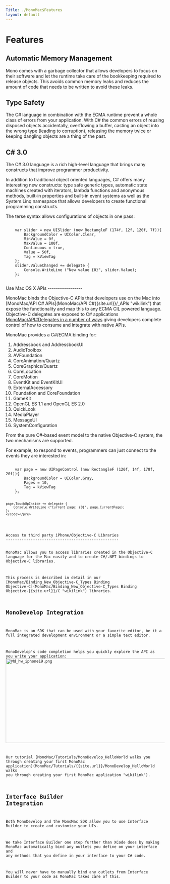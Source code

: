 ```yaml
---
Title: ./MonoMac$Features
layout: default
---
```


Features
========

Automatic Memory Management
---------------------------

Mono comes with a garbage collector that allows developers to focus on
their software and let the runtime take care of the bookkeeping required
to release objects. This avoids common memory leaks and reduces the
amount of code that needs to be written to avoid these leaks.

Type Safety
-----------

The C\# language in combination with the ECMA runtime prevent a whole
class of errors from your application. With C\# the common errors of
reusing disposed objects accidentally, overflowing a buffer, casting an
object into the wrong type (leading to corruption), releasing the memory
twice or keeping dangling objects are a thing of the past.

C\# 3.0
-------

The C\# 3.0 language is a rich high-level language that brings many
constructs that improve programmer productivity.

In addition to traditional object oriented languages, C\# offers many
interesting new constructs: type safe generic types, automatic state
machines created with iterators, lambda functions and anonymous methods,
built-in properties and built-in event systems as well as the
System.Linq namespace that allows developers to create functional
programming constructs.

The terse syntax allows configurations of objects in one pass:

<div class="csharp">
    <pre><code>
    var slider = new UISlider (new RectangleF (174f, 12f, 120f, 7f)){
        BackgroundColor = UIColor.Clear,
        MinValue = 0f,
        MaxValue = 100f,
        Continuous = true,
        Value = 50f,
        Tag = kViewTag
    };
    slider.ValueChanged += delegate {
        Console.WriteLine ("New value {0}", slider.Value);
    };
    </code></pre>

</div>
Use Mac OS X APIs
-----------------

MonoMac binds the Objective-C APIs that developers use on the Mac into
[MonoMac/API C\# APIs](MonoMac/API C#{{site.url}}/_APIs "wikilink") that expose the
functionality and map this to any ECMA CIL powered language. Objective-C
delegates are exposed to C\# applications [MonoMac/API\#Delegates in a
number of ways](MonoMac/API#{{site.url}}/Delegates_in_a_number_of_ways "wikilink")
giving developers complete control of how to consume and integrate with
native APIs.

MonoMac provides a C\#/ECMA binding for:

1.  Addressbook and AddressbookUI
2.  AudioToolbox
3.  AVFoundation
4.  CoreAnimation/Quartz
5.  CoreGraphics/Quartz
6.  CoreLocation
7.  CoreMotion
8.  EventKit and EventKitUI
9.  ExternalAccessory
10. Foundation and CoreFoundation
11. GameKit
12. OpenGL ES 1.1 and OpenGL ES 2.0
13. QuickLook
14. MediaPlayer
15. MessageUI
16. SystemConfiguration

From the pure C\#-based event model to the native Objective-C system,
the two mechanisms are supported.

For example, to respond to events, programmers can just connect to the
events they are interested in:

<div class="csharp">
    <pre><code>
    var page = new UIPageControl (new RectangleF (120f, 14f, 178f, 20f)){
        BackgroundColor = UIColor.Gray,
        Pages = 10,
        Tag = kViewTag
    };

    page.TouchUpInside += delegate {
        Console.WriteLine ("Current page: {0}", page.CurrentPage);
    };
    </code></pre>

</div>
Access to third party iPhone/Objective-C Libraries
--------------------------------------------------

MonoMac allows you to access libraries created in the Objective-C
language for the Mac easily and to create C\#/.NET bindings to
Objective-C libraries.

This process is described in detail in our
[MonoMac/Binding\_New\_Objective-C\_Types Binding
Objective-C](MonoMac/Binding_New_Objective-C_Types Binding Objective-{{site.url}}/C "wikilink")
libraries.

MonoDevelop Integration
-----------------------

MonoMac is an SDK that can be used with your favorite editor, be it a
full integrated development environment or a simple text editor.

MonoDevelop's code completion helps you quickly explore the API as you
write your application:
<img src="http://monotouch.net/@api/deki/files/19/=Md_hw_iphone19.png" style="width: 644px; height: 267px;" alt="Md_hw_iphone19.png" class="internal default" />

Our tutorial [MonoMac/Tutorials/MonoDevelop\_HelloWorld walks you
through creating your first MonoMac
application](MonoMac/Tutorials/{{site.url}}/MonoDevelop_HelloWorld walks you through creating your first MonoMac application "wikilink").

Interface Builder Integration
-----------------------------

Both MonoDevelop and the MonoMac SDK allow you to use Interface Builder
to create and customize your UIs.

We take Interface Builder one step further than XCode does by making
MonoMac automatically bind any outlets you define on your interface and
any methods that you define in your interface to your C\# code.

You will never have to manually bind any outlets from Interface Builder
to your code as MonoMac takes care of this.
